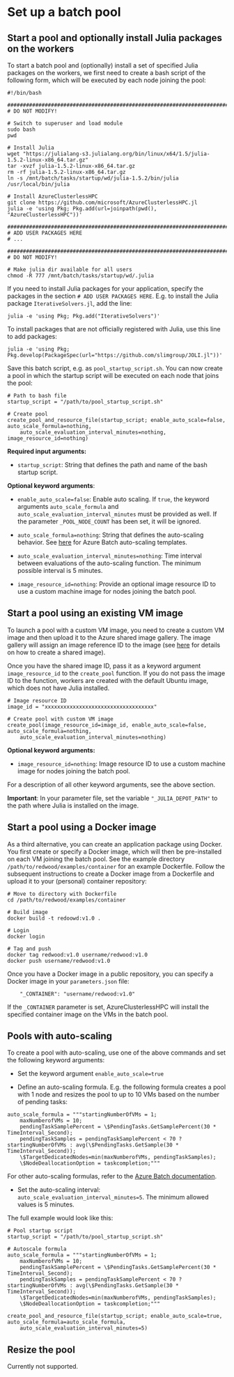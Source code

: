 # Set up a batch pool


## Start a pool and optionally install Julia packages on the workers

To start a batch pool and (optionally) install a set of specified Julia packages on the workers, we first need to create a bash script of the following form, which will be executed by each node joining the pool:

```
#!/bin/bash

###################################################################################################
# DO NOT MODIFY!

# Switch to superuser and load module
sudo bash
pwd

# Install Julia
wget "https://julialang-s3.julialang.org/bin/linux/x64/1.5/julia-1.5.2-linux-x86_64.tar.gz"
tar -xvzf julia-1.5.2-linux-x86_64.tar.gz
rm -rf julia-1.5.2-linux-x86_64.tar.gz
ln -s /mnt/batch/tasks/startup/wd/julia-1.5.2/bin/julia /usr/local/bin/julia

# Install AzureClusterlessHPC
git clone https://github.com/microsoft/AzureClusterlessHPC.jl
julia -e 'using Pkg; Pkg.add(url=joinpath(pwd(), "AzureClusterlessHPC"))'

###################################################################################################
# ADD USER PACKAGES HERE
# ...

###################################################################################################
# DO NOT MODIFY!

# Make julia dir available for all users
chmod -R 777 /mnt/batch/tasks/startup/wd/.julia

```

If you need to install Julia packages for your application, specify the packages in the section `# ADD USER PACKAGES HERE`. E.g. to install the Julia package `IterativeSolvers.jl`, add the line:

```
julia -e 'using Pkg; Pkg.add("IterativeSolvers")'
```

To install packages that are not officially registered with Julia, use this line to add packages:

```
julia -e 'using Pkg; Pkg.develop(PackageSpec(url="https://github.com/slimgroup/JOLI.jl"))'
```

Save this batch script, e.g. as `pool_startup_script.sh`. You can now create a pool in which the startup script will be executed on each node that joins the pool:

```
# Path to bash file
startup_script = "/path/to/pool_startup_script.sh"

# Create pool
create_pool_and_resource_file(startup_script; enable_auto_scale=false, auto_scale_formula=nothing,
    auto_scale_evaluation_interval_minutes=nothing, image_resource_id=nothing)
```

**Required input arguments:**

- `startup_script`: String that defines the path and name of the bash startup script.


**Optional keyword arguments**:

- `enable_auto_scale=false`: Enable auto scaling. If `true`, the keyword arguments `auto_scale_formula` and `auto_scale_evaluation_interval_minutes` must be provided as well. If the parameter `_POOL_NODE_COUNT` has been set, it will be ignored.

- `auto_scale_formula=nothing`: String that defines the auto-scaling behavior. See [here](https://docs.microsoft.com/en-us/azure/batch/batch-automatic-scaling) for Azure Batch auto-scaling templates.

- `auto_scale_evaluation_interval_minutes=nothing`: Time interval between evaluations of the auto-scaling function. The minimum possible interval is 5 minutes.

- `image_resource_id=nothing`: Provide an optional image resource ID to use a custom machine image for nodes joining the batch pool.



## Start a pool using an existing VM image

To launch a pool with a custom VM image, you need to create a custom VM image and then upload it to the Azure shared image gallery. The image gallery will assign an image reference ID to the image (see [here](https://docs.microsoft.com/en-us/azure/batch/batch-custom-images) for details on how to create a shared image).

Once you have the shared image ID, pass it as a keyword argument `image_resource_id` to the `create_pool` function. If you do not pass the image ID to the function, workers are created with the default Ubuntu image, which does not have Julia installed.

```
# Image resource ID
image_id = "xxxxxxxxxxxxxxxxxxxxxxxxxxxxxxxxxxx"

# Create pool with custom VM image
create_pool(image_resource_id=image_id, enable_auto_scale=false, auto_scale_formula=nothing,
    auto_scale_evaluation_interval_minutes=nothing)
```

**Optional keyword arguments:**

- `image_resource_id=nothing`: Image resource ID to use a custom machine image for nodes joining the batch pool.

For a description of all other keyword arguments, see the above section.

**Important**: In your parameter file, set the variable `"_JULIA_DEPOT_PATH"` to the path where Julia is installed on the image.


## Start a pool using a Docker image

As a third alternative, you can create an application package using Docker. You first create or specify a Docker image, which will then be pre-installed on each VM joining the batch pool. See the example directory `/path/to/redwood/examples/container` for an example Dockerfile. Follow the subsequent instructions to create a Docker image from a Dockerfile and upload it to your (personal) container repository:

```
# Move to directory with Dockerfile
cd /path/to/redwood/examples/container

# Build image
docker build -t redoowd:v1.0 .

# Login
docker login

# Tag and push
docker tag redwood:v1.0 username/redwood:v1.0
docker push username/redwood:v1.0
```

Once you have a Docker image in a public repository, you can specify a Docker image in your `parameters.json` file:

```
    "_CONTAINER": "username/redwood:v1.0"
```

If the `_CONTAINER` parameter is set, AzureClusterlessHPC will install the specified container image on the VMs in the batch pool.


## Pools with auto-scaling

To create a pool with auto-scaling, use one of the above commands and set the following keyword arguments:

- Set the keyword argument `enable_auto_scale=true`

- Define an auto-scaling formula. E.g. the following formula creates a pool with 1 node and resizes the pool to up to 10 VMs based on the number of pending tasks:

```
auto_scale_formula = """startingNumberOfVMs = 1;
    maxNumberofVMs = 10;
    pendingTaskSamplePercent = \$PendingTasks.GetSamplePercent(30 * TimeInterval_Second);
    pendingTaskSamples = pendingTaskSamplePercent < 70 ? startingNumberOfVMs : avg(\$PendingTasks.GetSample(30 * TimeInterval_Second));
    \$TargetDedicatedNodes=min(maxNumberofVMs, pendingTaskSamples);
    \$NodeDeallocationOption = taskcompletion;"""
```

For other auto-scaling formulas, refer to the [Azure Batch documentation](https://docs.microsoft.com/en-us/azure/batch/batch-automatic-scaling).

- Set the auto-scaling interval: `auto_scale_evaluation_interval_minutes=5`. The minimum allowed values is 5 minutes.

The full example would look like this:

```
# Pool startup script
startup_script = "/path/to/pool_startup_script.sh"

# Autoscale formula
auto_scale_formula = """startingNumberOfVMs = 1;
    maxNumberofVMs = 10;
    pendingTaskSamplePercent = \$PendingTasks.GetSamplePercent(30 * TimeInterval_Second);
    pendingTaskSamples = pendingTaskSamplePercent < 70 ? startingNumberOfVMs : avg(\$PendingTasks.GetSample(30 * TimeInterval_Second));
    \$TargetDedicatedNodes=min(maxNumberofVMs, pendingTaskSamples);
    \$NodeDeallocationOption = taskcompletion;"""

create_pool_and_resource_file(startup_script; enable_auto_scale=true, auto_scale_formula=auto_scale_formula,            
    auto_scale_evaluation_interval_minutes=5)
```


## Resize the pool

Currently not supported.